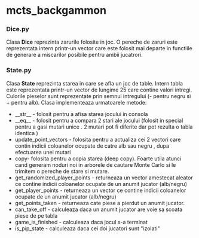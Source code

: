 # mcts_backgammon


<h3>Dice.py</h3>
  <p>Clasa <b>Dice</b> reprezinta zarurile folosite in joc. O pereche de zaruri este reprezentata intern printr-un vector care este folosit mai departe in functiile de generare a miscarilor posibile pentru ambii jucatrori.</p>

<h3>State.py</h3>
<p>
  Clasa <b>State</b> reprezinta starea in care se afla un joc de table. Intern tabla este reprezentata printr-un vector de lungime 25 care contine valori intregi. Culorile pieselor sunt reprezentate prin semnul intregului (- pentru negru si + pentru alb). 
  Clasa implementeaza urmatoarele metode:
  <ul>
    <li>__str__ - folosit pentru a afisa starea jocului in consola</li>
    <li>__eq__ - folosit pentru a compara 2 stari ale jocului (folosit in special pentru a gasi mutari unice . 2 mutari pot fi diferite dar pot rezulta o tabla identica )</li>
    <li>
      update_point_vectors - folosita pentru a actualiza cei 2 vectori care contin indicii coloanelor ocupate de catre alb sau negru , dupa efectuarea unei mutari
    </li>
    <li>
      copy- folosita pentru a copia starea (deep copy). Foarte utila atunci cand generam noduri noi in arborele de cautare Monte Carlo si le trimitem o pereche de stare si mutare.
    </li>
    <li>
      get_randomized_player_points - returneaza un vector amestecat aleator ce contine indicii coloanelor ocupate de un anumit jucator (alb/negru)
    </li>
    <li>
      get_player_points - returneaza un vector ce contine indicii coloanelor ocupate de un anumit jucator (alb/negru)
    </li>
    <li>
      get_points_taken - returneaza cate piese a pierdut un anumit jucator.
    </li>
    <li>
      can_take_off - calculeaza daca un anumit jucator are voie sa scoata piese de pe tabla
    </li>
    <li>
      game_is_finished - calculeaza daca jocul s-a terminat
    </li>
    <li>
      is_pip_state - calculeaza daca cei doi jucatori sunt "izolati"
    </li>
  </ul>
</p>
